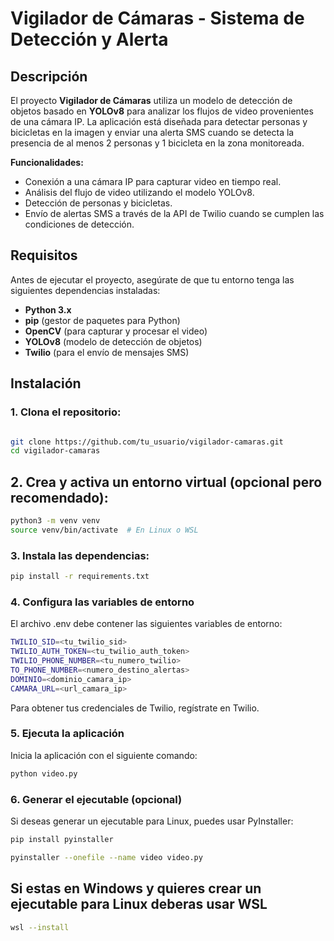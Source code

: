 # Vigilador de Cámaras - Sistema de Detección y Alerta

## Descripción

El proyecto **Vigilador de Cámaras** utiliza un modelo de detección de objetos basado en **YOLOv8** para analizar los flujos de video provenientes de una cámara IP. La aplicación está diseñada para detectar personas y bicicletas en la imagen y enviar una alerta SMS cuando se detecta la presencia de al menos 2 personas y 1 bicicleta en la zona monitoreada.

**Funcionalidades:**

-   Conexión a una cámara IP para capturar video en tiempo real.
-   Análisis del flujo de video utilizando el modelo YOLOv8.
-   Detección de personas y bicicletas.
-   Envío de alertas SMS a través de la API de Twilio cuando se cumplen las condiciones de detección.

## Requisitos

Antes de ejecutar el proyecto, asegúrate de que tu entorno tenga las siguientes dependencias instaladas:

-   **Python 3.x**
-   **pip** (gestor de paquetes para Python)
-   **OpenCV** (para capturar y procesar el video)
-   **YOLOv8** (modelo de detección de objetos)
-   **Twilio** (para el envío de mensajes SMS)

## Instalación

### 1. Clona el repositorio:

```bash

git clone https://github.com/tu_usuario/vigilador-camaras.git
cd vigilador-camaras

```

## 2. Crea y activa un entorno virtual (opcional pero recomendado):

```bash
python3 -m venv venv
source venv/bin/activate  # En Linux o WSL
```

### 3. Instala las dependencias:

```bash
pip install -r requirements.txt
```

### 4. Configura las variables de entorno

El archivo .env debe contener las siguientes variables de entorno:

```bash
TWILIO_SID=<tu_twilio_sid>
TWILIO_AUTH_TOKEN=<tu_twilio_auth_token>
TWILIO_PHONE_NUMBER=<tu_numero_twilio>
TO_PHONE_NUMBER=<numero_destino_alertas>
DOMINIO=<dominio_camara_ip>
CAMARA_URL=<url_camara_ip>
```

Para obtener tus credenciales de Twilio, regístrate en Twilio.

### 5. Ejecuta la aplicación

Inicia la aplicación con el siguiente comando:

```bash
python video.py
```

### 6. Generar el ejecutable (opcional)

Si deseas generar un ejecutable para Linux, puedes usar PyInstaller:

```bash
pip install pyinstaller
```

```bash
pyinstaller --onefile --name video video.py
```

## Si estas en Windows y quieres crear un ejecutable para Linux deberas usar WSL

```bash
wsl --install
```
